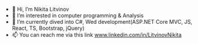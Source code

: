 - 👋 Hi, I’m Nikita Litvinov
- 👀 I’m interested in computer programming & Analysis
- 🌱 I’m currently dived into C#, Wed development(ASP.NET Core MVC, JS, React, TS, Bootstrap, jQuery)
- 📫 You can reach me via this link www.linkedin.com/in/LitvinovNikita

<!---
LitvinovNikita/LitvinovNikita is a ✨ special ✨ repository because its `README.md` (this file) appears on your GitHub profile.
You can click the Preview link to take a look at your changes.
--->
